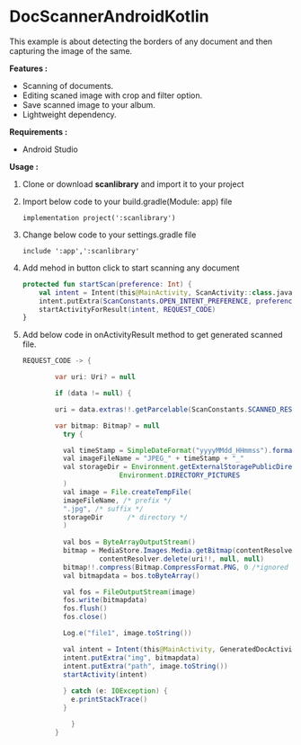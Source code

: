 # DocScannerAndroidKotlin
This example is about detecting the borders of any document and then capturing the image of the same.

<b>Features : </b>

- Scanning of documents.
- Editing scaned image with crop and filter option.
- Save scanned image to your album.
- Lightweight dependency.

<b>Requirements :</b>
- Android Studio

<b>Usage :</b>
1. Clone or download <b>scanlibrary</b> and import it to your project

2. Import below code to your build.gradle(Module: app) file

    ```implementation project(':scanlibrary')```

3. Change below code to your settings.gradle file

    ```include ':app',':scanlibrary'```

4. Add mehod in button click to start scanning any document

    ```kotlin
    protected fun startScan(preference: Int) {
        val intent = Intent(this@MainActivity, ScanActivity::class.java)
        intent.putExtra(ScanConstants.OPEN_INTENT_PREFERENCE, preference)
        startActivityForResult(intent, REQUEST_CODE)
    }
    
5. Add below code in onActivityResult method to get generated scanned file.

    ```java
    REQUEST_CODE -> {

            var uri: Uri? = null

            if (data != null) {

            uri = data.extras!!.getParcelable(ScanConstants.SCANNED_RESULT)

            var bitmap: Bitmap? = null
              try {

              val timeStamp = SimpleDateFormat("yyyyMMdd_HHmmss").format(Date())
              val imageFileName = "JPEG_" + timeStamp + "_"
              val storageDir = Environment.getExternalStoragePublicDirectory(
                            Environment.DIRECTORY_PICTURES
              )
              val image = File.createTempFile(
              imageFileName, /* prefix */
              ".jpg", /* suffix */
              storageDir      /* directory */
              )
              
              val bos = ByteArrayOutputStream()
              bitmap = MediaStore.Images.Media.getBitmap(contentResolver, uri)
                       contentResolver.delete(uri!!, null, null)
              bitmap!!.compress(Bitmap.CompressFormat.PNG, 0 /*ignored for PNG*/, bos)
              val bitmapdata = bos.toByteArray()

              val fos = FileOutputStream(image)
              fos.write(bitmapdata)
              fos.flush()
              fos.close()

              Log.e("file1", image.toString())

              val intent = Intent(this@MainActivity, GeneratedDocActivity::class.java)
              intent.putExtra("img", bitmapdata)
              intent.putExtra("path", image.toString())
              startActivity(intent)
              
              } catch (e: IOException) {
                e.printStackTrace()
              }

                }
            }
